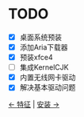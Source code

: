 # TODO

- [x] 桌面系统预装    
- [x] 添加Aria下载器    
- [x] 预装xfce4    
- [ ] 集成KernelCJK    
- [x] 内置无线网卡驱动    
- [x] 解决基本驱动问题    
    
[← 特征](about.md) | [安装 →](install.md)
